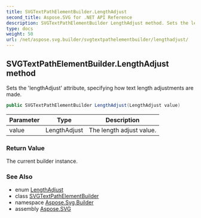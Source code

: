 ```yaml
---
title: SVGTextPathElementBuilder.LengthAdjust
second_title: Aspose.SVG for .NET API Reference
description: SVGTextPathElementBuilder LengthAdjust method. Sets the lengthAdjust attribute specifying how text length adjustments are made
type: docs
weight: 50
url: /net/aspose.svg.builder/svgtextpathelementbuilder/lengthadjust/
---
```

## SVGTextPathElementBuilder.LengthAdjust method

Sets the 'lengthAdjust' attribute, specifying how text length adjustments are made.

```csharp
public SVGTextPathElementBuilder LengthAdjust(LengthAdjust value)
```

| Parameter | Type | Description |
| --- | --- | --- |
| value | LengthAdjust | The length adjust value. |

### Return Value

The current builder instance.

### See Also

* enum [LengthAdjust](../../lengthadjust/)
* class [SVGTextPathElementBuilder](../)
* namespace [Aspose.Svg.Builder](../../../aspose.svg.builder/)
* assembly [Aspose.SVG](../../../)
